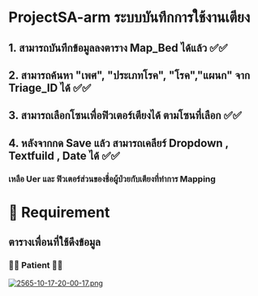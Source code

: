 # ProjectSA-arm ระบบบันทึกการใช้งานเตียง 


##  1. สามารถบันทึกข้อมูลลงตาราง Map_Bed ได้แล้ว ✅✅
##  2. สามารถค้นหา "เพศ", "ประเภทโรค", "โรค","แผนก" จาก Triage_ID ได้ ✅✅
##  3. สามารถเลือกโซนเพื่อฟิวเตอร์เตียงได้ ตามโซนที่เลือก ✅✅
##  4. หลังจากกด Save แล้ว สามารถเคลียร์ Dropdown , Textfuild , Date ได้ ✅✅


### เหลือ Uer และ ฟิวเตอร์ส่วนของชื่อผู้ป่วยกับเตียงที่ทำการ Mapping 


# 🐶 Requirement
## ตารางเพื่อนที่ใช้ดึงข้อมูล
### 🔸🔹 Patient 🔸🔹
[![2565-10-17-20-00-17.png](https://i.postimg.cc/c4tjfYcV/2565-10-17-20-00-17.png)](https://postimg.cc/MvxdSnND)
